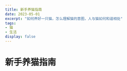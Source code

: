 ```yaml
---
title: 新手养猫指南
date: 2023-05-01
excerpt: "如何养好一只猫，怎么理解猫的意图，人与猫如何和谐相处"
tags:
- 猫
- 生活
display: false
---
```

# 新手养猫指南


